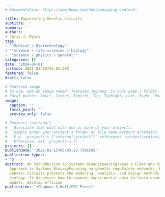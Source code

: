 ```yaml
---
# Documentation: https://wowchemy.com/docs/managing-content/

title: Engineering Genetic Circuits
subtitle: ''
summary: ''
authors:
- Chris J. Myers
tags:
- '"Medical / Biotechnology"'
- '"science / life sciences / biology"'
- '"science / physics / general"'
categories: []
date: '2016-04-01'
lastmod: 2021-01-15T03:03:20Z
featured: false
draft: false

# Featured image
# To use, add an image named `featured.jpg/png` to your page's folder.
# Focal points: Smart, Center, TopLeft, Top, TopRight, Left, Right, BottomLeft, Bottom, BottomRight.
image:
  caption: ''
  focal_point: ''
  preview_only: false

# Projects (optional).
#   Associate this post with one or more of your projects.
#   Simply enter your project's folder or file name without extension.
#   E.g. `projects = ["internal-project"]` references `content/project/deep-learning/index.md`.
#   Otherwise, set `projects = []`.
projects: []
publishDate: '2021-01-15T03:03:20.759650Z'
publication_types:
- '5'
abstract: An Introduction to Systems BioengineeringTakes a Clear and Systematic Engineering
  Approach to Systems BiologyFocusing on genetic regulatory networks, Engineering
  Genetic Circuits presents the modeling, analysis, and design methods for systems
  biology. It discusses how to examine experimental data to learn about mathematical
  models, develop efficien
publication: '*Chapman & Hall/CRC Press*'
---
```

